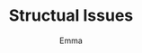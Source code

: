 ---
title: Structual Issues

author: Emma 
description: A deep dive into the structural problems of the building.

img: arc_002
---